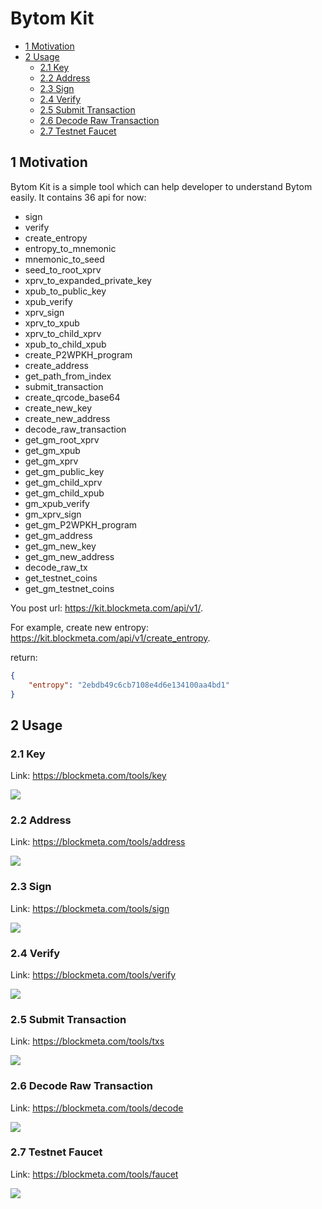 Bytom Kit
==========

- [1 Motivation](#1-motivation)
- [2 Usage](#2-usage)
  - [2.1 Key](#21-key)
  - [2.2 Address](#22-address)
  - [2.3 Sign](#23-sign)
  - [2.4 Verify](#24-verify)
  - [2.5 Submit Transaction](#25-submit-transaction)
  - [2.6 Decode Raw Transaction](#26-decode-raw-transaction)
  - [2.7 Testnet Faucet](#27-testnet-faucet)

## 1 Motivation

Bytom Kit is a simple tool which can help developer to understand Bytom easily. It contains 36 api for now:

- sign
- verify
- create_entropy
- entropy_to_mnemonic
- mnemonic_to_seed
- seed_to_root_xprv
- xprv_to_expanded_private_key
- xpub_to_public_key
- xpub_verify
- xprv_sign
- xprv_to_xpub
- xprv_to_child_xprv
- xpub_to_child_xpub
- create_P2WPKH_program
- create_address
- get_path_from_index
- submit_transaction
- create_qrcode_base64
- create_new_key
- create_new_address
- decode_raw_transaction
- get_gm_root_xprv
- get_gm_xpub
- get_gm_xprv
- get_gm_public_key
- get_gm_child_xprv
- get_gm_child_xpub
- gm_xpub_verify
- gm_xprv_sign
- get_gm_P2WPKH_program
- get_gm_address
- get_gm_new_key
- get_gm_new_address
- decode_raw_tx
- get_testnet_coins
- get_gm_testnet_coins

You post url: https://kit.blockmeta.com/api/v1/<api>.

For example, create new entropy: https://kit.blockmeta.com/api/v1/create_entropy.

return:

```json
{
    "entropy": "2ebdb49c6cb7108e4d6e134100aa4bd1"
}
```

## 2 Usage

### 2.1 Key

Link: <https://blockmeta.com/tools/key>

![](./images/key.png)

### 2.2 Address

Link: <https://blockmeta.com/tools/address>

![](./images/address.png)

### 2.3 Sign

Link: <https://blockmeta.com/tools/sign>

![](./images/sign.png)

### 2.4 Verify

Link: <https://blockmeta.com/tools/verify>

![](./images/verify.png)

### 2.5 Submit Transaction

Link: <https://blockmeta.com/tools/txs>

![](./images/submit-tx.png)

### 2.6 Decode Raw Transaction

Link: <https://blockmeta.com/tools/decode>

![](./images/decode-raw-tx.png)

### 2.7 Testnet Faucet

Link: <https://blockmeta.com/tools/faucet>

![](./images/testnet-faucet.png)